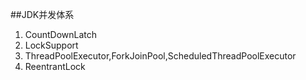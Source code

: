 ##JDK并发体系

1. CountDownLatch
2. LockSupport
3. ThreadPoolExecutor,ForkJoinPool,ScheduledThreadPoolExecutor
4. ReentrantLock